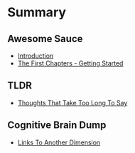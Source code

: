 # Summary

## Awesome Sauce

* [Introduction](README.md)
* [The First Chapters - Getting Started](gettingstarted.md)

## TLDR

* [Thoughts That Take Too Long To Say](thoughts-that-take-too-long-to-say.md)

## Cognitive Brain Dump

* [Links To Another Dimension](links-to-another-dimension.md)
